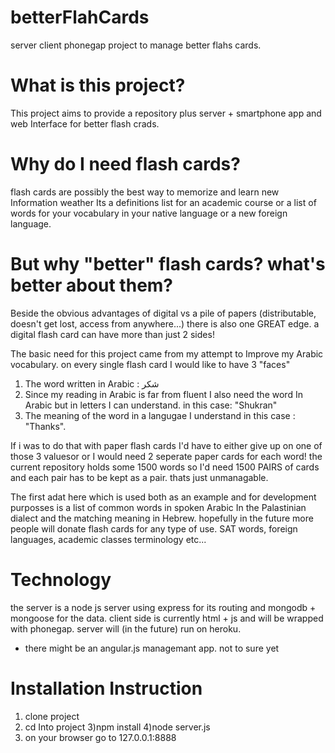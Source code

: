 # betterFlahCards
server client phonegap project to manage better flahs cards.

# What is this project?
This project aims to provide a repository plus server + smartphone app and web Interface for better flash crads.

# Why do I need flash cards?
flash cards are possibly the best way to memorize and learn new Information weather Its a definitions list for an academic course
or a list of words for your vocabulary in your native language or a new foreign language. 

# But why "better" flash cards? what's better about them?
Beside the obvious advantages of digital vs a pile of papers (distributable, doesn't get lost, access from anywhere...)
there is also one GREAT edge. a digital flash card can have more than just 2 sides!

The basic need for this project came from my attempt to Improve my Arabic vocabulary.
on every single flash card I would like to have 3 "faces"
1) The word written in Arabic : شكر
2) Since my reading in Arabic is far from fluent I also need the word In Arabic but in letters I can understand. in this case: "Shukran"
3) The meaning of the word in a langugae I understand in this case : "Thanks".

If i was to do that with paper flash cards I'd have to either give up on one of those 3 valuesor or I would need 2 seperate
paper cards for each word! the current repository holds some 1500 words so I'd need 1500 PAIRS of cards and each pair has to be
kept as a pair. thats just unmanagable.

The first adat here which is used both as an example and for development purposses is a list of common words in spoken Arabic 
In the Palastinian dialect and the matching meaning in Hebrew. hopefully in the future more people will donate flash cards for
any type of use. SAT words, foreign languages, academic classes terminology etc...

# Technology
the server is a node js server using express for its routing and mongodb + mongoose for the data.
client side is currently html + js and will be wrapped with phonegap.
server will (in the future) run on heroku.

- there might be an angular.js managemant app. not to sure yet

# Installation Instruction
1) clone project
2) cd Into project
3)npm install
4)node server.js
5) on your browser go to 127.0.0.1:8888
